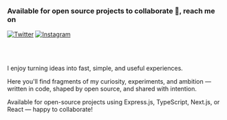### Available for open source projects to collaborate 🚀, reach me on 

[![Twitter](https://img.shields.io/badge/x.com-%231DA1F2.svg?logo=x&logoColor=white)](https://x.com/soufian_boukir) 
[![Instagram](https://img.shields.io/badge/Instagram-%23E4405F.svg?logo=Instagram&logoColor=white)](https://instagram.com/sofyan_boukir) 

<br />
<br />

 I enjoy turning ideas into fast, simple, and useful experiences.

 Here you'll find fragments of my curiosity, experiments, and ambition — written in code, shaped by open source, and shared with intention.

 Available for open-source projects using Express.js, TypeScript, Next.js, or React — happy to collaborate!


<!-- ![Top Langs](https://github-readme-stats.vercel.app/api/top-langs/?username=sofyanBoukir&theme=tokyonight&hide_border=true&include_all_commits=true&count_private=true&hide=css,html,Blade) -->



<!-- Proudly created with GPRM ( https://gprm.itsvg.in ) -->
<!--
**sofyanBoukir/sofyanBoukir** is a ✨ _special_ ✨ repository because its `README.md` (this file) appears on your GitHub profile.

Here are some ideas to get you started:

- 🔭 I’m currently working on ...
- 🌱 I’m currently learning ...
- 👯 I’m looking to collaborate on ...
- 🤔 I’m looking for help with ...
- 💬 Ask me about ...
- 📫 How to reach me: ...
- 😄 Pronouns: ...
- ⚡ Fun fact: ...
-->
